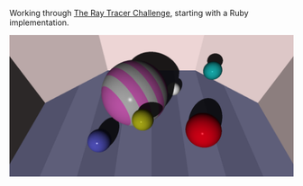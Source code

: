 Working through [The Ray Tracer Challenge](https://pragprog.com/book/jbtracer/the-ray-tracer-challenge), starting with a Ruby implementation.

![example](examples/spheres_with_patterns_1200x600.png)
